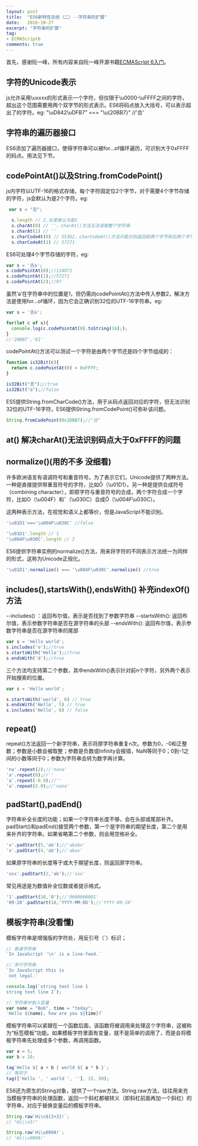 ```yaml
---
layout: post
title:  "ES6新特性总结（二）--字符串的扩展"
date:   2016-10-27
excerpt: "字符串的扩展"
tag:
- ECMAScript6
comments: true
---
```


首先，感谢阮一峰，所有内容来自阮一峰开源书籍[ECMAScript 6入门](http://es6.ruanyifeng.com/#README)。

## 字符的Unicode表示

 js允许采用\uxxxx的形式表示一个字符，但仅限于\u0000-\uFFFF之间的字符，超出这个范围需要用两个双字节的形式表示。ES6将码点放入大括号，可以表示超出了的字符。eg:
 "\uD842\uDFB7" === "\u{20BB7}" //'𠮷'

## 字符串的遍历器接口

ES6添加了遍历器接口，使得字符串可以被for...of循环遍历，可识别大于0xFFFF的码点。用法见下节。

##  codePointAt()以及String.fromCodePoint()

 js内字符以UTF-16的格式存储，每个字符固定位2个字节，对于需要4个字节存储的字符，js会默认为是2个字符。eg:

```js
 var s = "𠮷";

  s.length // 2,长度被认为是2
  s.charAt(0) // ''，charAt()方法无法读取整个字符串
  s.charAt(1) // ''
  s.charCodeAt(0) // 55362，charCodeAt()方法只能分别返回前两个字节和后两个字节的十进制码点值，toString(16)可转为16进制
  s.charCodeAt(1) // 57271
```

ES6可处理4个字节存储的字符，eg:

```js
var s = '𠮷a';
s.codePointAt(0);//134071
s.codePointAt(1);//57271
s.codePointAt(2);//97
```

虽然‘a’在字符串中的位置是1，但仍需向codePointAt()方法中传入参数2，解决方法是使用for...of循环，因为它会正确识别32位的UTF-16字符串。eg:

```js
var s = '𠮷a';

for(let c of s){
  console.log(c.codePointAt(0).toString(16););
}
//'20BB7','61'
```

codePointAt()方法可以测试一个字符是由两个字节还是四个字节组成的：

```js
function is32Bit(c){
  return c.codePointAt(0) > 0xFFFF;
}

is32Bit("𠮷");//true
is32Bit("a");//false
```

ES5提供String.fromCharCode()方法，用于从码点返回对应的字符，但无法识别32位的UTF-16字符，ES6提供String.fromCodePoint()可弥补该问题。

```js
String.fromCodePoint(0x2DBB7);//"𠮷"
```

## at() 解决charAt()无法识别码点大于0xFFFF的问题

## normalize()(用的不多 没细看)

许多欧洲语言有语调符号和重音符号。为了表示它们，Unicode提供了两种方法。一种是直接提供带重音符号的字符，比如Ǒ（\u01D1）。另一种是提供合成符号（combining character），即原字符与重音符号的合成，两个字符合成一个字符，比如O（\u004F）和ˇ（\u030C）合成Ǒ（\u004F\u030C）。

这两种表示方法，在视觉和语义上都等价，但是JavaScript不能识别。

```js
'\u01D1'==='\u004F\u030C' //false

'\u01D1'.length // 1
'\u004F\u030C'.length // 2
```

ES6提供字符串实例的normalize()方法，用来将字符的不同表示方法统一为同样的形式，这称为Unicode正规化。

```js
'\u01D1'.normalize() === '\u004F\u030C'.normalize() //true
```

## includes(),startsWith(),endsWith() 补充indexOf()方法

--includes() ：返回布尔值，表示是否找到了参数字符串
--startsWith(): 返回布尔值，表示参数字符串是否在源字符串的头部
--endsWith(): 返回布尔值，表示参数字符串是否在源字符串的尾部

```js
var s = 'Hello world';
s.includes('o');//true
s.startsWith('Hello');//true
s.endsWith('d');//true
```

三个方法均支持第二个参数，其中endsWith()表示针对前n个字符，另外两个表示开始搜索的位置。

```js
var s = 'Hello world';

s.startsWith('world', 6) // true
s.endsWith('Hello', 5) // true
s.includes('Hello', 6) // false
```

## repeat()

repeat()方法返回一个新字符串，表示将原字符串重复n次。参数为0，-0和正整数；参数是小数会被取整；参数是负数或Infinity会报错，NaN等同于0；0到-1之间的小数等同于0；参数为字符串会转为数字再计算。

```js
'na'.repeat(2);//'nana'
'a'.repeat(0);//''
'a'.repeat(-0.9);//''
'a'.repeat(2.9);//'nana'
```

## padStart(),padEnd()

字符串补全长度的功能；如果一个字符串长度不够，会在头部或尾部补齐。padStart()和padEnd()接受两个参数，第一个是字符串的期望长度，第二个是用来补齐的字符串。如果省略第二个参数，则会用空格补全。

```js
'x'.padStart(5,'ab');//'ababx'
'x'.padStart(4,'ab');//'abax'
```

如果原字符串的长度等于或大于期望长度，则返回原字符串。

```js
'xxx'.padStart(2,'ab');//'xxx'
```

常见用途是为数值补全位数或者提示格式。

```js
'1'.padStart(10,'0');//'0000000001'
'09-28'.padStart(10,'YYYY-MM-DD');//'YYYY-09-28'
```

##  模板字符串(没看懂)

模板字符串是增强版的字符处，用反引号（`）标识；

```js
// 普通字符串
`In JavaScript '\n' is a line-feed.`

// 多行字符串
`In JavaScript this is
 not legal.`

console.log(`string text line 1
string text line 2`);

// 字符串中嵌入变量
var name = "Bob", time = "today";
`Hello ${name}, how are you ${time}?`
```

模板字符串可以紧跟在一个函数后面，该函数将被调用来处理这个字符串，这被称为“标签模板”功能。如果模板字符里面有变量，就不是简单的调用了，而是会将模板字符串先处理成多个参数，再调用函数。

```js
var a = 5;
var b = 10;

tag`Hello ${ a + b } world ${ a * b }`;
// 等同于
tag(['Hello ', ' world ', ''], 15, 50);
```

ES6还为原生的String对象，提供了一个raw方法。String.raw方法，往往用来充当模板字符串的处理函数，返回一个斜杠都被转义（即斜杠前面再加一个斜杠）的字符串，对应于替换变量后的模板字符串。

```js
String.raw`Hi\n${2+3}!`;
// "Hi\\n5!"

String.raw`Hi\u000A!`;
// 'Hi\\u000A!'
```


